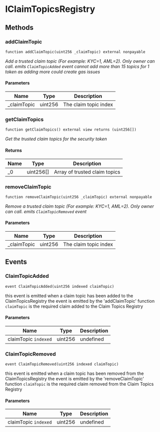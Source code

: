 # IClaimTopicsRegistry









## Methods

### addClaimTopic

```solidity
function addClaimTopic(uint256 _claimTopic) external nonpayable
```



*Add a trusted claim topic (For example: KYC=1, AML=2). Only owner can call. emits `ClaimTopicAdded` event cannot add more than 15 topics for 1 token as adding more could create gas issues*

#### Parameters

| Name | Type | Description |
|---|---|---|
| _claimTopic | uint256 | The claim topic index |

### getClaimTopics

```solidity
function getClaimTopics() external view returns (uint256[])
```



*Get the trusted claim topics for the security token*


#### Returns

| Name | Type | Description |
|---|---|---|
| _0 | uint256[] | Array of trusted claim topics |

### removeClaimTopic

```solidity
function removeClaimTopic(uint256 _claimTopic) external nonpayable
```



*Remove a trusted claim topic (For example: KYC=1, AML=2).  Only owner can call.  emits `ClaimTopicRemoved` event*

#### Parameters

| Name | Type | Description |
|---|---|---|
| _claimTopic | uint256 | The claim topic index |



## Events

### ClaimTopicAdded

```solidity
event ClaimTopicAdded(uint256 indexed claimTopic)
```

this event is emitted when a claim topic has been added to the ClaimTopicsRegistry  the event is emitted by the &#39;addClaimTopic&#39; function  `claimTopic` is the required claim added to the Claim Topics Registry



#### Parameters

| Name | Type | Description |
|---|---|---|
| claimTopic `indexed` | uint256 | undefined |

### ClaimTopicRemoved

```solidity
event ClaimTopicRemoved(uint256 indexed claimTopic)
```

this event is emitted when a claim topic has been removed from the ClaimTopicsRegistry  the event is emitted by the &#39;removeClaimTopic&#39; function  `claimTopic` is the required claim removed from the Claim Topics Registry



#### Parameters

| Name | Type | Description |
|---|---|---|
| claimTopic `indexed` | uint256 | undefined |



